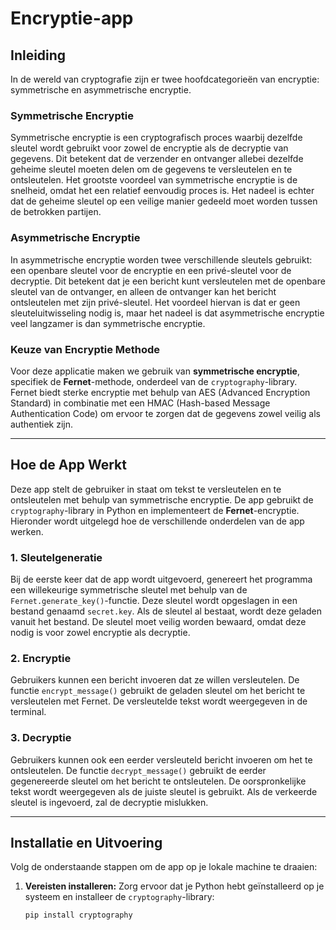 # Encryptie-app

## Inleiding

In de wereld van cryptografie zijn er twee hoofdcategorieën van encryptie: symmetrische en asymmetrische encryptie.

### Symmetrische Encryptie
Symmetrische encryptie is een cryptografisch proces waarbij dezelfde sleutel wordt gebruikt voor zowel de encryptie als de decryptie van gegevens. Dit betekent dat de verzender en ontvanger allebei dezelfde geheime sleutel moeten delen om de gegevens te versleutelen en te ontsleutelen. Het grootste voordeel van symmetrische encryptie is de snelheid, omdat het een relatief eenvoudig proces is. Het nadeel is echter dat de geheime sleutel op een veilige manier gedeeld moet worden tussen de betrokken partijen.

### Asymmetrische Encryptie
In asymmetrische encryptie worden twee verschillende sleutels gebruikt: een openbare sleutel voor de encryptie en een privé-sleutel voor de decryptie. Dit betekent dat je een bericht kunt versleutelen met de openbare sleutel van de ontvanger, en alleen de ontvanger kan het bericht ontsleutelen met zijn privé-sleutel. Het voordeel hiervan is dat er geen sleuteluitwisseling nodig is, maar het nadeel is dat asymmetrische encryptie veel langzamer is dan symmetrische encryptie.

### Keuze van Encryptie Methode
Voor deze applicatie maken we gebruik van **symmetrische encryptie**, specifiek de **Fernet**-methode, onderdeel van de `cryptography`-library. Fernet biedt sterke encryptie met behulp van AES (Advanced Encryption Standard) in combinatie met een HMAC (Hash-based Message Authentication Code) om ervoor te zorgen dat de gegevens zowel veilig als authentiek zijn.

---

## Hoe de App Werkt

Deze app stelt de gebruiker in staat om tekst te versleutelen en te ontsleutelen met behulp van symmetrische encryptie. De app gebruikt de `cryptography`-library in Python en implementeert de **Fernet**-encryptie. Hieronder wordt uitgelegd hoe de verschillende onderdelen van de app werken.

### 1. Sleutelgeneratie
Bij de eerste keer dat de app wordt uitgevoerd, genereert het programma een willekeurige symmetrische sleutel met behulp van de `Fernet.generate_key()`-functie. Deze sleutel wordt opgeslagen in een bestand genaamd `secret.key`. Als de sleutel al bestaat, wordt deze geladen vanuit het bestand. De sleutel moet veilig worden bewaard, omdat deze nodig is voor zowel encryptie als decryptie.

### 2. Encryptie
Gebruikers kunnen een bericht invoeren dat ze willen versleutelen. De functie `encrypt_message()` gebruikt de geladen sleutel om het bericht te versleutelen met Fernet. De versleutelde tekst wordt weergegeven in de terminal.

### 3. Decryptie
Gebruikers kunnen ook een eerder versleuteld bericht invoeren om het te ontsleutelen. De functie `decrypt_message()` gebruikt de eerder gegenereerde sleutel om het bericht te ontsleutelen. De oorspronkelijke tekst wordt weergegeven als de juiste sleutel is gebruikt. Als de verkeerde sleutel is ingevoerd, zal de decryptie mislukken.

---

## Installatie en Uitvoering

Volg de onderstaande stappen om de app op je lokale machine te draaien:

1. **Vereisten installeren:**
   Zorg ervoor dat je Python hebt geïnstalleerd op je systeem en installeer de `cryptography`-library:
   
   ```bash
   pip install cryptography

